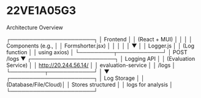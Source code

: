 # 22VE1A05G3

Architecture Overview

 ┌──────────────────────┐
 │      Frontend        │
 │  (React + MUI)       │
 │                      │
 │  Components (e.g.,    │
 │  Formshorter.jsx)    │
 │      │               │
 │      ▼               │
 │   Logger.js          │
 │ (Log function        │
 │  using axios)        │
 └─────────┬────────────┘
           │ POST /logs
           ▼
 ┌──────────────────────┐
 │    Logging API       │
 │ (Evaluation Service) │
 │ http://20.244.56.14/ │
 │   evaluation-service │
 │       /logs          │
 └─────────┬────────────┘
           │
           ▼
 ┌──────────────────────┐
 │    Log Storage       │
 │ (Database/File/Cloud)│
 │ Stores structured    │
 │ logs for analysis    │
 └──────────────────────┘


